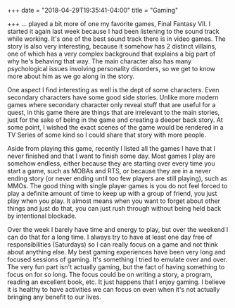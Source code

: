 +++
date = "2018-04-29T19:35:41-04:00"
title = "Gaming"

+++
... played a bit more of one my favorite games, Final Fantasy VII. I started it again last week because I had been listening to the sound track while working. It's one of the best sound track there is in video games. The story is also very interesting, because it somehow has 2 distinct villains, one of which has a very complex background that explains a big part of why he's behaving that way. The main character also has many psychological issues involving personality disorders, so we get to know more about him as we go along in the story.

One aspect I find interesting as well is the dept of some characters. Even secondary characters have some good side stories. Unlike more modern games where secondary character only reveal stuff that are useful for a quest, in this game there are things that are irrelevant to the main stories, just for the sake of being in the game and creating a deeper back story. At some point, I wished the exact scenes of the game would be rendered in a TV Series of some kind so I could share that story with more people.

Aside from playing this game, recently I listed all the games I have that I never finished and that I want to finish some day. Most games I play are somehow endless, either because they are starting over every time you start a game, such as MOBAs and RTS, or because they are in a never ending story (or never ending until too few players are still playing), such as MMOs. The good thing with single player games is you do not feel forced to play a definite amount of time to keep up with a group of friend, you just play when you play. It almost means when you want to forget about other things and just do that, you can just rush through without being held back by intentional blockade.

Over the week I barely have time and energy to play, but over the weekend I can do that for a long time. I always try to have at least one day free of responsibilities (Saturdays) so I can really focus on a game and not think about anything else. My best gaming experiences have been very long and focused sessions of gaming. It's something I tried to emulate over and over. The very fun part isn't actually gaming, but the fact of having something to focus on for so long. The focus could be on writing a story, a program, reading an excellent book, etc. It just happens that I enjoy gaming. I believe it is healthy to have activities we can focus on even when it's not actually bringing any benefit to our lives.